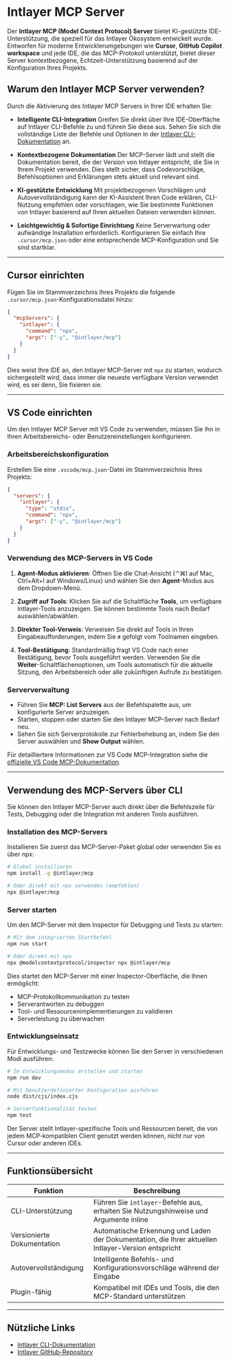 # Intlayer MCP Server

Der **Intlayer MCP (Model Context Protocol) Server** bietet KI-gestützte IDE-Unterstützung, die speziell für das Intlayer Ökosystem entwickelt wurde. Entworfen für moderne Entwicklerumgebungen wie **Cursor**, **GitHub Copilot workspace** und jede IDE, die das MCP-Protokoll unterstützt, bietet dieser Server kontextbezogene, Echtzeit-Unterstützung basierend auf der Konfiguration Ihres Projekts.

## Warum den Intlayer MCP Server verwenden?

Durch die Aktivierung des Intlayer MCP Servers in Ihrer IDE erhalten Sie:

- **Intelligente CLI-Integration**
  Greifen Sie direkt über Ihre IDE-Oberfläche auf Intlayer CLI-Befehle zu und führen Sie diese aus. Sehen Sie sich die vollständige Liste der Befehle und Optionen in der [Intlayer CLI-Dokumentation](https://github.com/aymericzip/intlayer/blob/main/docs/de/intlayer_cli.md) an.

- **Kontextbezogene Dokumentation**
  Der MCP-Server lädt und stellt die Dokumentation bereit, die der Version von Intlayer entspricht, die Sie in Ihrem Projekt verwenden. Dies stellt sicher, dass Codevorschläge, Befehlsoptionen und Erklärungen stets aktuell und relevant sind.

- **KI-gestützte Entwicklung**
  Mit projektbezogenen Vorschlägen und Autovervollständigung kann der KI-Assistent Ihren Code erklären, CLI-Nutzung empfehlen oder vorschlagen, wie Sie bestimmte Funktionen von Intlayer basierend auf Ihren aktuellen Dateien verwenden können.

- **Leichtgewichtig & Sofortige Einrichtung**
  Keine Serverwartung oder aufwändige Installation erforderlich. Konfigurieren Sie einfach Ihre `.cursor/mcp.json` oder eine entsprechende MCP-Konfiguration und Sie sind startklar.

---

## Cursor einrichten

Fügen Sie im Stammverzeichnis Ihres Projekts die folgende `.cursor/mcp.json`-Konfigurationsdatei hinzu:

```json
{
  "mcpServers": {
    "intlayer": {
      "command": "npx",
      "args": ["-y", "@intlayer/mcp"]
    }
  }
}
```

Dies weist Ihre IDE an, den Intlayer MCP-Server mit `npx` zu starten, wodurch sichergestellt wird, dass immer die neueste verfügbare Version verwendet wird, es sei denn, Sie fixieren sie.

---

## VS Code einrichten

Um den Intlayer MCP Server mit VS Code zu verwenden, müssen Sie ihn in Ihren Arbeitsbereichs- oder Benutzereinstellungen konfigurieren.

### Arbeitsbereichskonfiguration

Erstellen Sie eine `.vscode/mcp.json`-Datei im Stammverzeichnis Ihres Projekts:

```json
{
  "servers": {
    "intlayer": {
      "type": "stdio",
      "command": "npx",
      "args": ["-y", "@intlayer/mcp"]
    }
  }
}
```

### Verwendung des MCP-Servers in VS Code

1. **Agent-Modus aktivieren**: Öffnen Sie die Chat-Ansicht (⌃⌘I auf Mac, Ctrl+Alt+I auf Windows/Linux) und wählen Sie den **Agent**-Modus aus dem Dropdown-Menü.

2. **Zugriff auf Tools**: Klicken Sie auf die Schaltfläche **Tools**, um verfügbare Intlayer-Tools anzuzeigen. Sie können bestimmte Tools nach Bedarf auswählen/abwählen.

3. **Direkter Tool-Verweis**: Verweisen Sie direkt auf Tools in Ihren Eingabeaufforderungen, indem Sie `#` gefolgt vom Toolnamen eingeben.

4. **Tool-Bestätigung**: Standardmäßig fragt VS Code nach einer Bestätigung, bevor Tools ausgeführt werden. Verwenden Sie die **Weiter**-Schaltflächenoptionen, um Tools automatisch für die aktuelle Sitzung, den Arbeitsbereich oder alle zukünftigen Aufrufe zu bestätigen.

### Serververwaltung

- Führen Sie **MCP: List Servers** aus der Befehlspalette aus, um konfigurierte Server anzuzeigen.
- Starten, stoppen oder starten Sie den Intlayer MCP-Server nach Bedarf neu.
- Sehen Sie sich Serverprotokolle zur Fehlerbehebung an, indem Sie den Server auswählen und **Show Output** wählen.

Für detailliertere Informationen zur VS Code MCP-Integration siehe die [offizielle VS Code MCP-Dokumentation](https://code.visualstudio.com/docs/copilot/chat/mcp-servers).

---

## Verwendung des MCP-Servers über CLI

Sie können den Intlayer MCP-Server auch direkt über die Befehlszeile für Tests, Debugging oder die Integration mit anderen Tools ausführen.

### Installation des MCP-Servers

Installieren Sie zuerst das MCP-Server-Paket global oder verwenden Sie es über npx:

```bash
# Global installieren
npm install -g @intlayer/mcp

# Oder direkt mit npx verwenden (empfohlen)
npx @intlayer/mcp
```

### Server starten

Um den MCP-Server mit dem Inspector für Debugging und Tests zu starten:

```bash
# Mit dem integrierten Startbefehl
npm run start

# Oder direkt mit npx
npx @modelcontextprotocol/inspector npx @intlayer/mcp
```

Dies startet den MCP-Server mit einer Inspector-Oberfläche, die Ihnen ermöglicht:

- MCP-Protokollkommunikation zu testen
- Serverantworten zu debuggen
- Tool- und Ressourcenimplementierungen zu validieren
- Serverleistung zu überwachen

### Entwicklungseinsatz

Für Entwicklungs- und Testzwecke können Sie den Server in verschiedenen Modi ausführen:

```bash
# Im Entwicklungsmodus erstellen und starten
npm run dev

# Mit benutzerdefinierter Konfiguration ausführen
node dist/cjs/index.cjs

# Serverfunktionalität testen
npm test
```

Der Server stellt Intlayer-spezifische Tools und Ressourcen bereit, die von jedem MCP-kompatiblen Client genutzt werden können, nicht nur von Cursor oder anderen IDEs.

---

## Funktionsübersicht

| Funktion                   | Beschreibung                                                                                        |
| -------------------------- | --------------------------------------------------------------------------------------------------- |
| CLI-Unterstützung          | Führen Sie `intlayer`-Befehle aus, erhalten Sie Nutzungshinweise und Argumente inline               |
| Versionierte Dokumentation | Automatische Erkennung und Laden der Dokumentation, die Ihrer aktuellen Intlayer-Version entspricht |
| Autovervollständigung      | Intelligente Befehls- und Konfigurationsvorschläge während der Eingabe                              |
| Plugin-fähig               | Kompatibel mit IDEs und Tools, die den MCP-Standard unterstützen                                    |

---

## Nützliche Links

- [Intlayer CLI-Dokumentation](https://github.com/aymericzip/intlayer/blob/main/docs/de/intlayer_cli.md)
- [Intlayer GitHub-Repository](https://github.com/aymericzip/intlayer)
